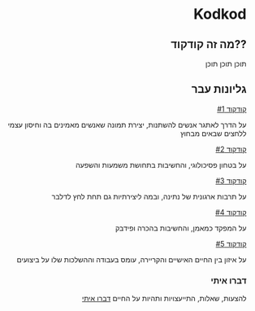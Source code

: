 <div dir='rtl' align='right'>
  
# Kodkod
## ??מה זה קודקוד
תוכן תוכן תוכן

## גליונות עבר

[קודקוד #1](https://guides.github.com/features/mastering-markdown/)

על הדרך לאתגר אנשים להשתנות, יצירת תמונה שאנשים מאמינים בה וחיסון עצמי ללחצים שבאים מבחוץ


[קודקוד #2](https://guides.github.com/features/mastering-markdown/)

על בטחון פסיכולוגי, והחשיבות בתחושת משמעות והשפעה


[קודקוד #3](https://guides.github.com/features/mastering-markdown/)

על תרבות ארגונית של נתינה, ובמה ליצירתיות גם תחת לחץ לדלבר


[קודקוד #4](https://guides.github.com/features/mastering-markdown/)

על המפקד כמאמן, והחשיבות בהכרה ופידבק 


[קודקוד #5](https://guides.github.com/features/mastering-markdown/)

על איזון בין החיים האישיים והקריירה, עומס בעבודה וההשלכות שלו על ביצועים


### דברו איתי
להצעות, שאלות, התייעצויות ותהיות על החיים
[דברו איתי](mailto:maywalter1@gmail.com)

</div>
